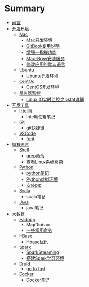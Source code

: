 # Summary

* [前言](README.md)
* [开发环境](kai-fa-huan-jing.md)
  * [Mac](mac.md)
    * [Mac开发环境](mac/mackai-fa-huan-jing.md)
    * [GitBook使用说明](mac/gitbookshi-yong-shuo-ming.md)
    * [增强一指禅功能](mac/zeng-qiang-yi-zhi-shan-gong-neng.md)
    * [Mac-Brew安装服务](mac/macan-zhuang-mysql.md)
    * [修改应用的默认语言](mac/xiu-gai-ying-yong-de-mo-ren-yu-yan.md)
  * [Ubuntu](ubuntu.md)
    * [Ubuntu开发环境](ubuntu/ubuntukai-fa-huan-jing.md)
  * [CentOs](centos.md)
    * [CentOS开发环境](centos/centoskai-fa-huan-jing.md)
  * [服务器监控](fu-wu-qi-jian-kong.md)
    * [Linux IO实时监控之iostat详解](fu-wu-qi-jian-kong/linux-ioshi-shi-jian-kong-zhi-iostat-xiang-jie.md)
* [开发工具](kai-fa-gong-ju.md)
  * [Intelllij](kai-fa-gong-ju/intelllij.md)
    * Intellij使用笔记
  * [Git](kai-fa-gong-ju/git.md)
    * git快捷键
  * [VSCode](kai-fa-gong-ju/vscode.md)
    * [font](kai-fa-gong-ju/vscode/font.md)
* [编程语言](bian-cheng-yu-yan.md)
  * [Shell](bian-cheng-yu-yan/shell.md)
    * [grep命令](bian-cheng-yu-yan/shell/grepming-ling.md)
    * [查看Linux系统负荷](bian-cheng-yu-yan/shell/cha-kan-linux-xi-tong-fu-he.md)
  * [Python](bian-cheng-yu-yan/python.md)
    * [python笔记](bian-cheng-yu-yan/python/pythonbi-ji.md)
    * [Python虚拟环境](bian-cheng-yu-yan/python/pythonxu-ni-huan-jing.md)
    * [安装pip](bian-cheng-yu-yan/python/an-zhuang-pip.md)
  * [Scala](bian-cheng-yu-yan/scala.md)
    * scala笔记
  * [Java](bian-cheng-yu-yan/java.md)
    * java笔记
* [大数据](da-shu-ju.md)
  * [Hadoop](da-shu-ju/hadoop.md)
    * MapReduce
    * [一些常用命令](da-shu-ju/hadoop/yi-xie-chang-yong-ming-ling.md)
  * [HBase](da-shu-ju/hbase.md)
    * [Hbase优化](da-shu-ju/hbase/hbaseyou-hua.md)
  * [Spark](da-shu-ju/spark.md)
    * [SparkStreaming](da-shu-ju/spark/sparkstreaming.md)
    * [搭建Spark学习环境](da-shu-ju/spark/da-jian-spark-xue-xi-huan-jing.md)
  * [Druid](da-shu-ju/druid.md)
    * [go to fast](da-shu-ju/druid/go-to-fast.md)
  * [Docker](da-shu-ju/docker.md)
    * [Docker笔记](da-shu-ju/docker/dockerbi-ji.md)


